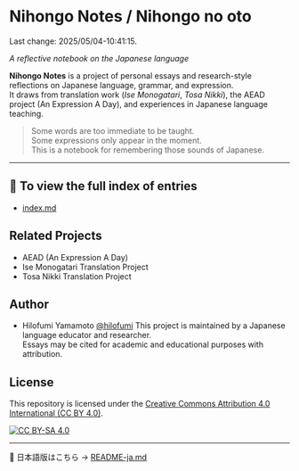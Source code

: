 # Nihongo Notes / Nihongo no oto

Last change: 2025/05/04-10:41:15.

_A reflective notebook on the Japanese language_

**Nihongo Notes** is a project of personal essays and research-style reflections on Japanese language, grammar, and expression.  
It draws from translation work (_Ise Monogatari_, _Tosa Nikki_), the AEAD project (An Expression A Day), and experiences in Japanese language teaching.

> Some words are too immediate to be taught.  
> Some expressions only appear in the moment.  
> This is a notebook for remembering those sounds of Japanese.

---

## 📂 To view the full index of entries

- [index.md](./index.md)

## Related Projects

- AEAD (An Expression A Day)
- Ise Monogatari Translation Project
- Tosa Nikki Translation Project

## Author

- Hilofumi Yamamoto [@hilofumi](yamagen.github.io) This project is maintained by a Japanese language educator and researcher.  
  Essays may be cited for academic and educational purposes with attribution.

## License

This repository is licensed under the [Creative Commons Attribution 4.0 International (CC BY 4.0)](https://creativecommons.org/licenses/by/4.0/).

[![CC BY-SA 4.0](https://licensebuttons.net/l/by-sa/4.0/88x31.png)](https://creativecommons.org/licenses/by-sa/4.0/)

---

📄 日本語版はこちら → [README-ja.md](./README-ja.md)
